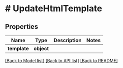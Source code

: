 # # UpdateHtmlTemplate

## Properties

Name | Type | Description | Notes
------------ | ------------- | ------------- | -------------
**template** | **object** |  |

[[Back to Model list]](../../README.md#models) [[Back to API list]](../../README.md#endpoints) [[Back to README]](../../README.md)
